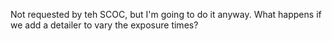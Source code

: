 Not requested by teh SCOC, but I'm going to do it anyway. What happens if we add a detailer to vary the exposure times?

